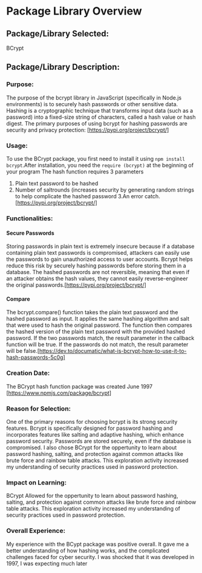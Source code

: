 # Package Library Overview

## Package/Library Selected: 
BCrypt
## Package/Library Description:
   ### Purpose:
The purpose of the bcrypt library in JavaScript (specifically in Node.js environments) 
is to securely hash passwords or other sensitive data. Hashing is a cryptographic 
technique that transforms input data (such as a password) into a fixed-size string of 
characters, called a hash value or hash digest. The primary purposes of using bcrypt 
for hashing passwords are security and privacy protection: [https://pypi.org/project/bcrypt/]
   ### Usage:  
   To use the BCrypt package, you first need to install it using `npm install 
   bcrypt`.After installation, you need the `require (bcrypt)` at the beginning of your program
   The hash function requires 3 parameters 
   1. Plain text password to be hashed
   2. Number of saltrounds (increases security by generating random strings to help complicate 
      the hashed password
   3.An error catch.[https://pypi.org/project/bcrypt/]

 ### Functionalities:
   #### Secure Passwords
   Storing passwords in plain text is extremely insecure because if a database containing plain 
   text passwords is compromised, attackers can easily use the passwords to gain unauthorized access 
   to user accounts. Bcrypt helps reduce this risk by securely hashing passwords before storing 
   them in a database. The hashed passwords are not reversible, meaning that even if an attacker 
   obtains the hash values, they cannot easily reverse-engineer the original passwords.[https://pypi.org/project/bcrypt/]

   #### Compare 
   The bcrypt.compare() function takes the plain text password and the hashed password as input.
   It applies the same hashing algorithm and salt that were used to hash the original password.
   The function then compares the hashed version of the plain text password with the provided hashed password.
   If the two passwords match, the result parameter in the callback function will be true.
   If the passwords do not match, the result parameter will be false.[https://dev.to/documatic/what-is-bcrypt-how-to-use-it-to-hash-passwords-5c0g]
   

### Creation Date: 
  The BCrypt hash function package was created June 1997 [https://www.npmjs.com/package/bcrypt]
### Reason for Selection: 
  One of the primary reasons for choosing bcrypt is its strong security features. Bcrypt is specifically 
  designed for password hashing and incorporates features like salting and adaptive hashing, which enhance 
  password security. Passwords are stored securely, even if the database is compromised. I also chose BCrypt
  for the oppertunity to learn about password hashing, salting, and protection against common attacks like 
  brute force and rainbow table attacks. This exploration activity increased my understanding of security 
  practices used in password protection.
### Impact on Learning: 
BCrypt
  Allowed for the oppertunity to learn about password hashing, salting, and protection against common attacks like 
  brute force and rainbow table attacks. This exploration activity increased my understanding of security 
  practices used in password protection.
### Overall Experience:
  My experience with the BCypt package was positive overall. It gave me a better understanding of how hashing 
  works, and the complicated challenges faced for cyber security. I was shocked that it was developed in 1997,
  I was expecting much later
